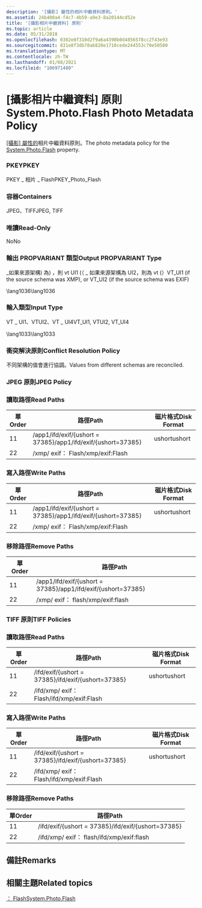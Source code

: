 ```yaml
---
description: '[攝影] 屬性的相片中繼資料原則。'
ms.assetid: 24b400a4-f4c7-4b59-a9e3-8a20144cd52e
title: '[攝影相片中繼資料] 原則'
ms.topic: article
ms.date: 05/31/2018
ms.openlocfilehash: 0302e0f310d2f9a6a4390b0d4856578cc2f43e93
ms.sourcegitcommit: 831e8f3db78ab820e1710cede244553c70e50500
ms.translationtype: MT
ms.contentlocale: zh-TW
ms.lasthandoff: 01/08/2021
ms.locfileid: "106971480"
---
```

# <a name="systemphotoflash-photo-metadata-policy"></a><span data-ttu-id="7f612-103">[攝影相片中繼資料] 原則</span><span class="sxs-lookup"><span data-stu-id="7f612-103">System.Photo.Flash Photo Metadata Policy</span></span>

<span data-ttu-id="7f612-104">[[攝影] 屬性的](../properties/props-system-photo-exposuretime.md)相片中繼資料原則。</span><span class="sxs-lookup"><span data-stu-id="7f612-104">The photo metadata policy for the [System.Photo.Flash](../properties/props-system-photo-exposuretime.md) property.</span></span>

### <a name="pkey"></a><span data-ttu-id="7f612-105">PKEY</span><span class="sxs-lookup"><span data-stu-id="7f612-105">PKEY</span></span>

<span data-ttu-id="7f612-106">PKEY \_ 相片 \_ Flash</span><span class="sxs-lookup"><span data-stu-id="7f612-106">PKEY\_Photo\_Flash</span></span>

### <a name="containers"></a><span data-ttu-id="7f612-107">容器</span><span class="sxs-lookup"><span data-stu-id="7f612-107">Containers</span></span>

<span data-ttu-id="7f612-108">JPEG、TIFF</span><span class="sxs-lookup"><span data-stu-id="7f612-108">JPEG, TIFF</span></span>

### <a name="read-only"></a><span data-ttu-id="7f612-109">唯讀</span><span class="sxs-lookup"><span data-stu-id="7f612-109">Read-Only</span></span>

<span data-ttu-id="7f612-110">No</span><span class="sxs-lookup"><span data-stu-id="7f612-110">No</span></span>

### <a name="output-propvariant-type"></a><span data-ttu-id="7f612-111">輸出 PROPVARIANT 類型</span><span class="sxs-lookup"><span data-stu-id="7f612-111">Output PROPVARIANT Type</span></span>

<span data-ttu-id="7f612-112">\_如果來源架構) 為) ，則 vt UI1 (（ \_ 如果來源架構為 UI2，則為 vt (）</span><span class="sxs-lookup"><span data-stu-id="7f612-112">VT\_UI1 (if the source schema was XMP), or VT\_UI2 (if the source schema was EXIF)</span></span>

<span data-ttu-id="7f612-113">\\lang1036</span><span class="sxs-lookup"><span data-stu-id="7f612-113">\\lang1036</span></span>

### <a name="input-type"></a><span data-ttu-id="7f612-114">輸入類型</span><span class="sxs-lookup"><span data-stu-id="7f612-114">Input Type</span></span>

<span data-ttu-id="7f612-115">VT \_ UI1、VTUI2、VT \_ UI4</span><span class="sxs-lookup"><span data-stu-id="7f612-115">VT\_UI1, VTUI2, VT\_UI4</span></span>

<span data-ttu-id="7f612-116">\\lang1033</span><span class="sxs-lookup"><span data-stu-id="7f612-116">\\lang1033</span></span>

### <a name="conflict-resolution-policy"></a><span data-ttu-id="7f612-117">衝突解決原則</span><span class="sxs-lookup"><span data-stu-id="7f612-117">Conflict Resolution Policy</span></span>

<span data-ttu-id="7f612-118">不同架構的值會進行協調。</span><span class="sxs-lookup"><span data-stu-id="7f612-118">Values from different schemas are reconciled.</span></span>

### <a name="jpeg-policy"></a><span data-ttu-id="7f612-119">JPEG 原則</span><span class="sxs-lookup"><span data-stu-id="7f612-119">JPEG Policy</span></span>

### <a name="read-paths"></a><span data-ttu-id="7f612-120">讀取路徑</span><span class="sxs-lookup"><span data-stu-id="7f612-120">Read Paths</span></span>



| <span data-ttu-id="7f612-121">單</span><span class="sxs-lookup"><span data-stu-id="7f612-121">Order</span></span> | <span data-ttu-id="7f612-122">路徑</span><span class="sxs-lookup"><span data-stu-id="7f612-122">Path</span></span>                             | <span data-ttu-id="7f612-123">磁片格式</span><span class="sxs-lookup"><span data-stu-id="7f612-123">Disk Format</span></span> |
|-------|----------------------------------|-------------|
| <span data-ttu-id="7f612-124">1</span><span class="sxs-lookup"><span data-stu-id="7f612-124">1</span></span>     | <span data-ttu-id="7f612-125">/app1/ifd/exif/{ushort = 37385}</span><span class="sxs-lookup"><span data-stu-id="7f612-125">/app1/ifd/exif/{ushort=37385}</span></span>    | <span data-ttu-id="7f612-126">ushort</span><span class="sxs-lookup"><span data-stu-id="7f612-126">ushort</span></span>      |
| <span data-ttu-id="7f612-127">2</span><span class="sxs-lookup"><span data-stu-id="7f612-127">2</span></span>     | <span data-ttu-id="7f612-128">/xmp/ <xmpstruct> exif： Flash</span><span class="sxs-lookup"><span data-stu-id="7f612-128">/xmp/<xmpstruct>exif:Flash</span></span> |             |



 

### <a name="write-paths"></a><span data-ttu-id="7f612-129">寫入路徑</span><span class="sxs-lookup"><span data-stu-id="7f612-129">Write Paths</span></span>



| <span data-ttu-id="7f612-130">單</span><span class="sxs-lookup"><span data-stu-id="7f612-130">Order</span></span> | <span data-ttu-id="7f612-131">路徑</span><span class="sxs-lookup"><span data-stu-id="7f612-131">Path</span></span>                             | <span data-ttu-id="7f612-132">磁片格式</span><span class="sxs-lookup"><span data-stu-id="7f612-132">Disk Format</span></span> |
|-------|----------------------------------|-------------|
| <span data-ttu-id="7f612-133">1</span><span class="sxs-lookup"><span data-stu-id="7f612-133">1</span></span>     | <span data-ttu-id="7f612-134">/app1/ifd/exif/{ushort = 37385}</span><span class="sxs-lookup"><span data-stu-id="7f612-134">/app1/ifd/exif/{ushort=37385}</span></span>    | <span data-ttu-id="7f612-135">ushort</span><span class="sxs-lookup"><span data-stu-id="7f612-135">ushort</span></span>      |
| <span data-ttu-id="7f612-136">2</span><span class="sxs-lookup"><span data-stu-id="7f612-136">2</span></span>     | <span data-ttu-id="7f612-137">/xmp/ <xmpstruct> exif： Flash</span><span class="sxs-lookup"><span data-stu-id="7f612-137">/xmp/<xmpstruct>exif:Flash</span></span> |             |



 

### <a name="remove-paths"></a><span data-ttu-id="7f612-138">移除路徑</span><span class="sxs-lookup"><span data-stu-id="7f612-138">Remove Paths</span></span>



| <span data-ttu-id="7f612-139">單</span><span class="sxs-lookup"><span data-stu-id="7f612-139">Order</span></span> | <span data-ttu-id="7f612-140">路徑</span><span class="sxs-lookup"><span data-stu-id="7f612-140">Path</span></span>                             |
|-------|----------------------------------|
| <span data-ttu-id="7f612-141">1</span><span class="sxs-lookup"><span data-stu-id="7f612-141">1</span></span>     | <span data-ttu-id="7f612-142">/app1/ifd/exif/{ushort = 37385}</span><span class="sxs-lookup"><span data-stu-id="7f612-142">/app1/ifd/exif/{ushort=37385}</span></span>    |
| <span data-ttu-id="7f612-143">2</span><span class="sxs-lookup"><span data-stu-id="7f612-143">2</span></span>     | <span data-ttu-id="7f612-144">/xmp/ <xmpstruct> exif： flash</span><span class="sxs-lookup"><span data-stu-id="7f612-144">/xmp/<xmpstruct>exif:flash</span></span> |



 

### <a name="tiff-policies"></a><span data-ttu-id="7f612-145">TIFF 原則</span><span class="sxs-lookup"><span data-stu-id="7f612-145">TIFF Policies</span></span>

### <a name="read-paths"></a><span data-ttu-id="7f612-146">讀取路徑</span><span class="sxs-lookup"><span data-stu-id="7f612-146">Read Paths</span></span>



| <span data-ttu-id="7f612-147">單</span><span class="sxs-lookup"><span data-stu-id="7f612-147">Order</span></span> | <span data-ttu-id="7f612-148">路徑</span><span class="sxs-lookup"><span data-stu-id="7f612-148">Path</span></span>                                 | <span data-ttu-id="7f612-149">磁片格式</span><span class="sxs-lookup"><span data-stu-id="7f612-149">Disk Format</span></span> |
|-------|--------------------------------------|-------------|
| <span data-ttu-id="7f612-150">1</span><span class="sxs-lookup"><span data-stu-id="7f612-150">1</span></span>     | <span data-ttu-id="7f612-151">/ifd/exif/{ushort = 37385}</span><span class="sxs-lookup"><span data-stu-id="7f612-151">/ifd/exif/{ushort=37385}</span></span>             | <span data-ttu-id="7f612-152">ushort</span><span class="sxs-lookup"><span data-stu-id="7f612-152">ushort</span></span>      |
| <span data-ttu-id="7f612-153">2</span><span class="sxs-lookup"><span data-stu-id="7f612-153">2</span></span>     | <span data-ttu-id="7f612-154">/ifd/xmp/ <xmpstruct> exif： Flash</span><span class="sxs-lookup"><span data-stu-id="7f612-154">/ifd/xmp/<xmpstruct>exif:Flash</span></span> |             |



 

### <a name="write-paths"></a><span data-ttu-id="7f612-155">寫入路徑</span><span class="sxs-lookup"><span data-stu-id="7f612-155">Write Paths</span></span>



| <span data-ttu-id="7f612-156">單</span><span class="sxs-lookup"><span data-stu-id="7f612-156">Order</span></span> | <span data-ttu-id="7f612-157">路徑</span><span class="sxs-lookup"><span data-stu-id="7f612-157">Path</span></span>                                 | <span data-ttu-id="7f612-158">磁片格式</span><span class="sxs-lookup"><span data-stu-id="7f612-158">Disk Format</span></span> |
|-------|--------------------------------------|-------------|
| <span data-ttu-id="7f612-159">1</span><span class="sxs-lookup"><span data-stu-id="7f612-159">1</span></span>     | <span data-ttu-id="7f612-160">/ifd/exif/{ushort = 37385}</span><span class="sxs-lookup"><span data-stu-id="7f612-160">/ifd/exif/{ushort=37385}</span></span>             | <span data-ttu-id="7f612-161">ushort</span><span class="sxs-lookup"><span data-stu-id="7f612-161">ushort</span></span>      |
| <span data-ttu-id="7f612-162">2</span><span class="sxs-lookup"><span data-stu-id="7f612-162">2</span></span>     | <span data-ttu-id="7f612-163">/ifd/xmp/ <xmpstruct> exif： Flash</span><span class="sxs-lookup"><span data-stu-id="7f612-163">/ifd/xmp/<xmpstruct>exif:Flash</span></span> |             |



 

### <a name="remove-paths"></a><span data-ttu-id="7f612-164">移除路徑</span><span class="sxs-lookup"><span data-stu-id="7f612-164">Remove Paths</span></span>



| <span data-ttu-id="7f612-165">單</span><span class="sxs-lookup"><span data-stu-id="7f612-165">Order</span></span> | <span data-ttu-id="7f612-166">路徑</span><span class="sxs-lookup"><span data-stu-id="7f612-166">Path</span></span>                                 |
|-------|--------------------------------------|
| <span data-ttu-id="7f612-167">1</span><span class="sxs-lookup"><span data-stu-id="7f612-167">1</span></span>     | <span data-ttu-id="7f612-168">/ifd/exif/{ushort = 37385}</span><span class="sxs-lookup"><span data-stu-id="7f612-168">/ifd/exif/{ushort=37385}</span></span>             |
| <span data-ttu-id="7f612-169">2</span><span class="sxs-lookup"><span data-stu-id="7f612-169">2</span></span>     | <span data-ttu-id="7f612-170">/ifd/xmp/ <xmpstruct> exif： flash</span><span class="sxs-lookup"><span data-stu-id="7f612-170">/ifd/xmp/<xmpstruct>exif:flash</span></span> |



 

## <a name="remarks"></a><span data-ttu-id="7f612-171">備註</span><span class="sxs-lookup"><span data-stu-id="7f612-171">Remarks</span></span>

## <a name="related-topics"></a><span data-ttu-id="7f612-172">相關主題</span><span class="sxs-lookup"><span data-stu-id="7f612-172">Related topics</span></span>

<dl> <dt>

[<span data-ttu-id="7f612-173">： Flash</span><span class="sxs-lookup"><span data-stu-id="7f612-173">System.Photo.Flash</span></span>](../properties/props-system-photo-exposuretime.md)
</dt> </dl>

 

 
